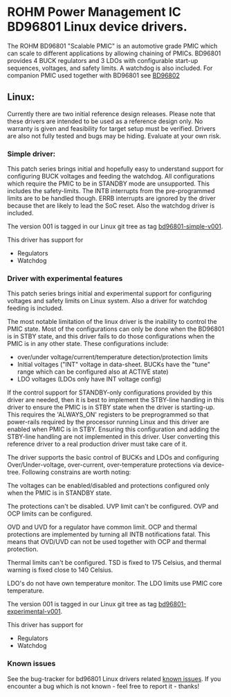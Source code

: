 # ROHM Power Management IC BD96801 Linux device drivers.

The ROHM BD96801 "Scalable PMIC" is an automotive grade PMIC which can scale to different applications by allowing chaining of PMICs. BD96801 provides 4 BUCK regulators and 3 LDOs with configurable start-up sequences, voltages, and safety limits. A watchdog is also included.
For companion PMIC used together with BD96801 see [BD96802](../BD96802)

## Linux:

Currently there are two initial reference design releases. Please note that these drivers are intended to be used as a reference design only. No warranty is given and feasibility for target setup must be verified. Drivers are also not fully tested and bugs may be hiding. Evaluate at your own risk.

### Simple driver:

This patch series brings initial and hopefully easy to understand support for configuring BUCK voltages and feeding the watchdog. All configurations which require the PMIC to be in STANDBY mode are unsupported. This includes the safety-limits. The INTB interrupts from the pre-programmed limits are to be handled though. ERRB interrupts are ignored by the driver because thet are likely to lead the SoC reset. Also the watchdog driver is included.

The version 001 is tagged in our Linux git tree as tag [bd96801-simple-v001](https://github.com/RohmSemiconductor/Linux-Kernel-PMIC-Drivers/releases/tag/bd96801-simple-v001).

This driver has support for
* Regulators
* Watchdog

### Driver with experimental features

This patch series brings initial and experimental support for
configuring voltages and safety limits on Linux system. Also a driver
for watchdog feeding is included.

The most notable limitation of the linux driver is the inability to
control the PMIC state. Most of the configurations can only be done when
the BD96801 is in STBY state, and this driver fails to do those
configurations when the PMIC is in any other state. These configurations
include:
 - over/under voltage/current/temperature detection/protection limits
 - Initial voltages ("INT" voltage in data-sheet. BUCKs have the "tune"
   range which can be configured also at ACTIVE state)
 - LDO voltages (LDOs only have INT voltage config)

If the control support for STANDBY-only configurations provided by this
driver are needed, then it is best to implement the STBY-line handling in
this driver to ensure the PMIC is in STBY state when the driver is
starting-up. This requires the 'ALWAYS_ON' registers to be preprogrammed
so that power-rails required by the processor running Linux and this driver
are enabled when PMIC is in STBY. Ensuring this configuration and adding
the STBY-line handling are not implemented in this driver. User converting
this reference driver to a real production driver must take care of it.

The driver supports the basic control of BUCKs and LDOs and configuring
Over/Under-voltage, over-current, over-temperature protections via
device-tree. Following constrains are worth noting:

The voltages can be enabled/disabled and protections configured only
when the PMIC is in STANDBY state.

The protections can't be disabled. UVP limit can't be configured.
OVP and OCP limits can be configured.

OVD and UVD for a regulator have common limit.
OCP and thermal protections are implemented by turning all INTB
notifications fatal. This means that OVD/UVD can not be used together
with OCP and thermal protection.

Thermal limits can't be configured. TSD is fixed to 175 Celsius, and
thermal warning is fixed close to 140 Celsius.

LDO's do not have own temperature monitor. The LDO limits use PMIC
core temperature.

The version 001 is tagged in our Linux git tree as tag [bd96801-experimental-v001](https://github.com/RohmSemiconductor/Linux-Kernel-PMIC-Drivers/releases/tag/bd96801-experimental-v001).

This driver has support for
* Regulators
* Watchdog

### Known issues

See the bug-tracker for bd96801 Linux drivers related [known issues](https://github.com/RohmSemiconductor/Linux-Kernel-PMIC-Drivers/issues?q=is%3Aissue+repo%3ALinux-Kernel-PMIC-Drivers+BD96801+in%3Atitle). If you encounter a bug which is not known - feel free to report it - thanks!
